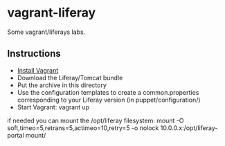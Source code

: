 vagrant-liferay
===============

Some vagrant/liferays labs.

## Instructions
* [Install Vagrant](http://docs.vagrantup.com/v1/docs/getting-started/index.html)
* Download the Liferay/Tomcat bundle
* Put the archive in this directory
* Use the configuration templates to create a common.properties corresponding to your Liferay version (in puppet/configuration/)
* Start Vagrant: vagrant up

if needed you can mount the /opt/liferay filesystem:
 mount -O soft,timeo=5,retrans=5,actimeo=10,retry=5 -o nolock 10.0.0.x:/opt/liferay-portal mount/
